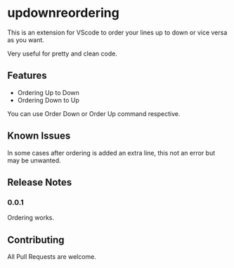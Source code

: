 # updownreordering

This is an extension for VScode to order your lines up to down or vice versa as you want.

Very useful for pretty and clean code.

## Features

* Ordering Up to Down
* Ordering Down to Up

You can use Order Down or Order Up command respective.

## Known Issues

In some cases after ordering is added an extra line, this not an error but may be unwanted.

## Release Notes


### 0.0.1

Ordering works.

## Contributing

All Pull Requests are welcome.